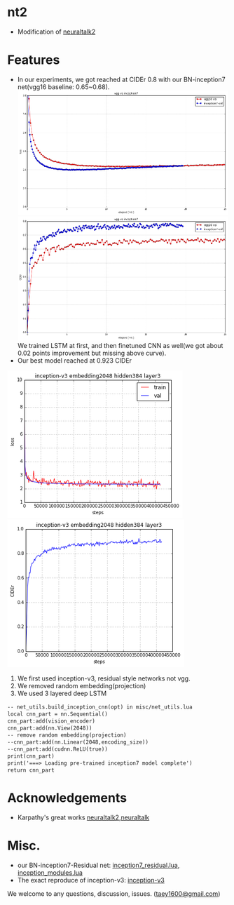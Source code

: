 # nt2
- Modification of [neuraltalk2](https://github.com/karpathy/neuraltalk2)

# Features
- In our experiments, we got reached at CIDEr 0.8 with our BN-inception7 net(vgg16 baseline: 0.65~0.68). 
![alt tag](https://github.com/taey16/nt2/blob/master/logs/nt2_vgg_inception_loss.png)
![alt tag](https://github.com/taey16/nt2/blob/master/logs/nt2_vgg_inception_CIDEr.png)
We trained LSTM at first, and then finetuned CNN as well(we got about 0.02 points improvement but missing above curve). 
- Our best model reached at 0.923 CIDEr

![alt tag](https://github.com/taey16/nt2/blob/master/logs/nt2_loss_inception-v3_embedding2048_hidden384_layer3.png)
![alt tag](https://github.com/taey16/nt2/blob/master/logs/nt2_CIDEr_inception-v3_embedding2048_hidden384_layer3.png)

1. We first used inception-v3, residual style networks not vgg. 
2. We removed random embedding(projection)
3. We used 3 layered deep LSTM
```Shell
-- net_utils.build_inception_cnn(opt) in misc/net_utils.lua
local cnn_part = nn.Sequential()
cnn_part:add(vision_encoder)
cnn_part:add(nn.View(2048))
-- remove random embedding(projection)
--cnn_part:add(nn.Linear(2048,encoding_size))
--cnn_part:add(cudnn.ReLU(true))
print(cnn_part)
print('===> Loading pre-trained inception7 model complete')
return cnn_part 
```

# Acknowledgements
- Karpathy's great works [neuraltalk2](https://github.com/karpathy/neuraltalk2),[neuraltalk](https://github.com/karpathy/neuraltalk)

# Misc.
- our BN-inception7-Residual net: [inception7_residual.lua](https://github.com/taey16/image-encoder/blob/master/models/inception7_residual.lua), [inception_modules.lua](https://github.com/taey16/image-encoder/blob/master/models/inception_module.lua)
- The exact reproduce of inception-v3: [inception-v3](https://github.com/taey16/image-encoder/blob/master/models/inception_v3.lua)

We welcome to any questions, discussion, issues. 
(taey1600@gmail.com)
